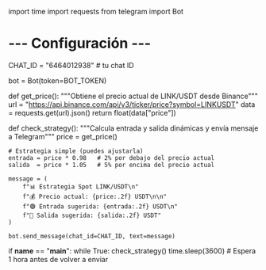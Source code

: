 import time
import requests
from telegram import Bot

# --- Configuración ---
CHAT_ID = "6464012938"  # tu chat ID

bot = Bot(token=BOT_TOKEN)

def get_price():
    """Obtiene el precio actual de LINK/USDT desde Binance"""
    url = "https://api.binance.com/api/v3/ticker/price?symbol=LINKUSDT"
    data = requests.get(url).json()
    return float(data["price"])

def check_strategy():
    """Calcula entrada y salida dinámicas y envía mensaje a Telegram"""
    price = get_price()

    # Estrategia simple (puedes ajustarla)
    entrada = price * 0.98   # 2% por debajo del precio actual
    salida  = price * 1.05   # 5% por encima del precio actual

    message = (
        f"📊 Estrategia Spot LINK/USDT\n"
        f"💰 Precio actual: {price:.2f} USDT\n\n"
        f"🟢 Entrada sugerida: {entrada:.2f} USDT\n"
        f"🔴 Salida sugerida: {salida:.2f} USDT"
    )

    bot.send_message(chat_id=CHAT_ID, text=message)

if __name__ == "__main__":
    while True:
        check_strategy()
        time.sleep(3600)  # Espera 1 hora antes de volver a enviar
